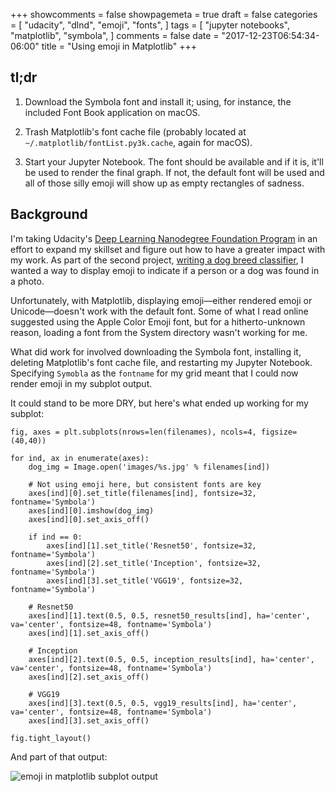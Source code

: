 +++
showcomments = false
showpagemeta = true
draft = false
categories = [
  "udacity",
  "dlnd",
  "emoji",
  "fonts",
]
tags = [
  "jupyter notebooks",
  "matplotlib",
  "symbola",
]
comments = false
date = "2017-12-23T06:54:34-06:00"
title = "Using emoji in Matplotlib"
+++

## tl;dr

1. Download the Symbola font and install it; using, for instance, the included Font Book application on macOS.

1. Trash Matplotlib's font cache file (probably located at `~/.matplotlib/fontList.py3k.cache`, again for macOS).

1. Start your Jupyter Notebook. The font should be available and if it is, it'll be used to render the final graph. If not, the default font will be used and all of those silly emoji will show up as empty rectangles of sadness.

## Background

I'm taking Udacity's [Deep Learning Nanodegree Foundation Program](https://www.udacity.com/course/deep-learning-nanodegree-foundation--nd101) in an effort to expand my skillset and figure out how to have a greater impact with my work. As part of the second project, [writing a dog breed classifier](https://github.com/chrisbodhi/dog-project), I wanted a way to display emoji to indicate if a person or a dog was found in a photo.

Unfortunately, with Matplotlib, displaying emoji&mdash;either rendered emoji or Unicode&mdash;doesn't work with the default font. Some of what I read online suggested using the Apple Color Emoji font, but for a hitherto-unknown reason, loading a font from the System directory wasn't working for me.

What did work for involved downloading the Symbola font, installing it, deleting Matplotlib's font cache file, and restarting my Jupyter Notebook. Specifying `Symobla` as the `fontname` for my grid meant that I could now render emoji in my subplot output.

It could stand to be more DRY, but here's what ended up working for my subplot:

```
fig, axes = plt.subplots(nrows=len(filenames), ncols=4, figsize=(40,40))

for ind, ax in enumerate(axes):
    dog_img = Image.open('images/%s.jpg' % filenames[ind])

    # Not using emoji here, but consistent fonts are key
    axes[ind][0].set_title(filenames[ind], fontsize=32, fontname='Symbola')
    axes[ind][0].imshow(dog_img)
    axes[ind][0].set_axis_off()

    if ind == 0:
        axes[ind][1].set_title('Resnet50', fontsize=32, fontname='Symbola')
        axes[ind][2].set_title('Inception', fontsize=32, fontname='Symbola')
        axes[ind][3].set_title('VGG19', fontsize=32, fontname='Symbola')

    # Resnet50
    axes[ind][1].text(0.5, 0.5, resnet50_results[ind], ha='center', va='center', fontsize=48, fontname='Symbola')
    axes[ind][1].set_axis_off()

    # Inception
    axes[ind][2].text(0.5, 0.5, inception_results[ind], ha='center', va='center', fontsize=48, fontname='Symbola')
    axes[ind][2].set_axis_off()

    # VGG19
    axes[ind][3].text(0.5, 0.5, vgg19_results[ind], ha='center', va='center', fontsize=48, fontname='Symbola')
    axes[ind][3].set_axis_off()

fig.tight_layout()
```

And part of that output:

![emoji in matplotlib subplot output](https://newschematic.org/img/using-emoji-in-matplotlib.png)

